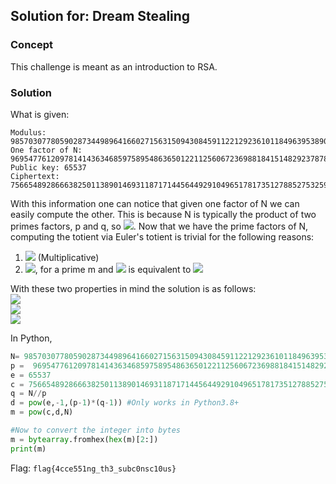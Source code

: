 
## Solution for: Dream Stealing

### Concept

This challenge is meant as an introduction to RSA.

### Solution

What is given:
```
Modulus: 98570307780590287344989641660271563150943084591122129236101184963953890610515286342182643236514124325672053304374355281945455993001454145469449640602102808287018619896494144221889411960418829067000944408910977857246549239617540588105788633268030690222998939690024329717050066864773464183557939988832150357227
One factor of N:  9695477612097814143634685975895486365012211256067236988184151482923787800058653259439240377630508988251817608592320391742708529901158658812320088090921919
Public key: 65537
Ciphertext: 75665489286663825011389014693118717144564492910496517817351278852753259053052732535663285501814281678158913989615919776491777945945627147232073116295758400365665526264438202825171012874266519752207522580833300789271016065464767771248100896706714555420620455039240658817899104768781122292162714745754316687483
```
With this information one can notice that given one factor of N we can easily compute the other. This is because N is typically the product of two primes factors, p and q, so  <img src="https://render.githubusercontent.com/render/math?math=\frac{N}{p}=q">.  Now that we have the prime factors of N, computing the totient via Euler's totient is trivial for the following reasons:
1. <img src="https://render.githubusercontent.com/render/math?math=\phi(mn)=\phi(m)\phi(n)">                       (Multiplicative) 
2. <img src="https://render.githubusercontent.com/render/math?math=\phi(m^{k})">, for a prime m and <img src="https://render.githubusercontent.com/render/math?math=k \geq 1"> is equivalent to <img src="https://render.githubusercontent.com/render/math?math=m^{k-1}(m-1)">  

With these two properties in mind the solution is as follows: <br>
<img src="https://render.githubusercontent.com/render/math?math=\phi(N)=\phi(pq)=\phi(p)\phi(q)=(p-1)(q-1)"><br>
<img src="https://render.githubusercontent.com/render/math?math=ed \equiv 1 (mod \phi(N)) \implies e^{-1}=d (mod \phi(N))"><br>
<img src="https://render.githubusercontent.com/render/math?math=c=m^{e} (mod N) \implies m^{ed} (mod N) = m">

In Python,
```python
N= 98570307780590287344989641660271563150943084591122129236101184963953890610515286342182643236514124325672053304374355281945455993001454145469449640602102808287018619896494144221889411960418829067000944408910977857246549239617540588105788633268030690222998939690024329717050066864773464183557939988832150357227
p =  9695477612097814143634685975895486365012211256067236988184151482923787800058653259439240377630508988251817608592320391742708529901158658812320088090921919
e = 65537
c = 75665489286663825011389014693118717144564492910496517817351278852753259053052732535663285501814281678158913989615919776491777945945627147232073116295758400365665526264438202825171012874266519752207522580833300789271016065464767771248100896706714555420620455039240658817899104768781122292162714745754316687483
q = N//p
d = pow(e,-1,(p-1)*(q-1)) #Only works in Python3.8+ 
m = pow(c,d,N)

#Now to convert the integer into bytes
m = bytearray.fromhex(hex(m)[2:])
print(m)
```
Flag: `flag{4cce551ng_th3_subc0nsc10us}`

